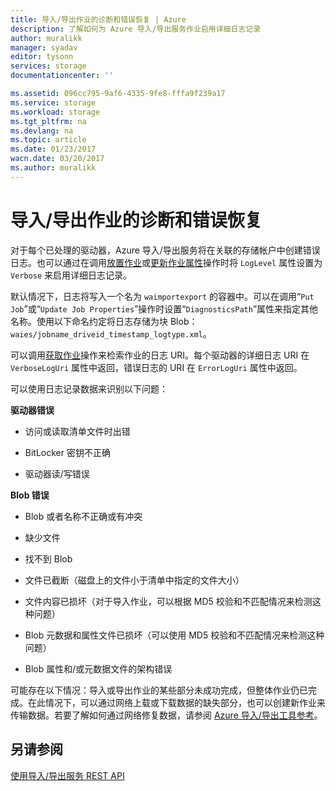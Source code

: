 ```yaml
---
title: 导入/导出作业的诊断和错误恢复 | Azure
description: 了解如何为 Azure 导入/导出服务作业启用详细日志记录
author: muralikk
manager: syadav
editor: tysonn
services: storage
documentationcenter: ''

ms.assetid: 096cc795-9af6-4335-9fe8-fffa9f239a17
ms.service: storage
ms.workload: storage
ms.tgt_pltfrm: na
ms.devlang: na
ms.topic: article
ms.date: 01/23/2017
wacn.date: 03/20/2017
ms.author: muralikk
---
```


# 导入/导出作业的诊断和错误恢复
对于每个已处理的驱动器，Azure 导入/导出服务将在关联的存储帐户中创建错误日志。也可以通过在调用[放置作业](https://docs.microsoft.com/zh-cn/rest/api/storageimportexport/jobs#Jobs_CreateOrUpdate)或[更新作业属性](https://docs.microsoft.com/zh-cn/rest/api/storageimportexport/jobs#Jobs_Update)操作时将 `LogLevel` 属性设置为 `Verbose` 来启用详细日志记录。

 默认情况下，日志将写入一个名为 `waimportexport` 的容器中。可以在调用“`Put Job`”或“`Update Job Properties`”操作时设置“`DiagnosticsPath`”属性来指定其他名称。使用以下命名约定将日志存储为块 Blob：`waies/jobname_driveid_timestamp_logtype.xml`。

 可以调用[获取作业](https://docs.microsoft.com/zh-cn/rest/api/storageimportexport/jobs#Jobs_Get)操作来检索作业的日志 URI。每个驱动器的详细日志 URI 在 `VerboseLogUri` 属性中返回，错误日志的 URI 在 `ErrorLogUri` 属性中返回。

可以使用日志记录数据来识别以下问题：

**驱动器错误**

-   访问或读取清单文件时出错

-   BitLocker 密钥不正确

-   驱动器读/写错误

**Blob 错误**

-   Blob 或者名称不正确或有冲突

-   缺少文件

-   找不到 Blob

-   文件已截断（磁盘上的文件小于清单中指定的文件大小）

-   文件内容已损坏（对于导入作业，可以根据 MD5 校验和不匹配情况来检测这种问题）

-   Blob 元数据和属性文件已损坏（可以使用 MD5 校验和不匹配情况来检测这种问题）

-   Blob 属性和/或元数据文件的架构错误

可能存在以下情况：导入或导出作业的某些部分未成功完成，但整体作业仍已完成。在此情况下，可以通过网络上载或下载数据的缺失部分，也可以创建新作业来传输数据。若要了解如何通过网络修复数据，请参阅 [Azure 导入/导出工具参考](./storage-import-export-tool-how-to-v1.md)。

## 另请参阅
[使用导入/导出服务 REST API](./storage-import-export-using-the-rest-api.md)

<!---HONumber=Mooncake_0313_2017-->